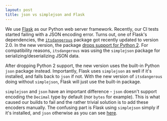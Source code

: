 ```yaml
---
layout: post
title: json vs simplejson and Flask
---
```


We use [Flask](https://flask.palletsprojects.com/en/2.0.x/) as our Python web server framework. Recently, our CI tests started failing with a JSON encoding error. Turns out, one of Flask's dependencies, the [`itsdangerous`](https://itsdangerous.palletsprojects.com/en/2.0.x/) package got recently updated to version 2.0. In the new version, the package [drops support for Python 2](https://itsdangerous.palletsprojects.com/en/2.0.x/changes/#version-2-0-0). For compatibility reasons, `itsdangerous` was using the `simplejson` package for serializing/deserializing JSON data.

After dropping Python 2 support, the new version uses the built-in Python `json` package instead. Importantly, Flask uses `simplejson` as well if it's installed, and falls back to `json` if not. With the new version of `itsdangerous` doing without `simplejson`, Flask will just use the built-in package. 

`simplejson` and `json` have an important difference - `json` doesn't support encoding the `Decimal` type by default (nor `bytes` for example). This is what caused our builds to fail and the rather trivial solution is to add these encoders manually. The confusing part is Flask using `simplejson` simply if it's installed, and `json` otherwise as you can see [here](https://github.com/pallets/itsdangerous/issues/146).
